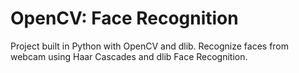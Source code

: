 # OpenCV: Face Recognition

Project built in Python with OpenCV and dlib. Recognize faces from webcam using Haar Cascades and dlib Face Recognition.
